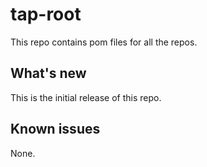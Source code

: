 # tap-root

This repo contains pom files for all the repos.

## What's new

This is the initial release of this repo.

## Known issues

None.
